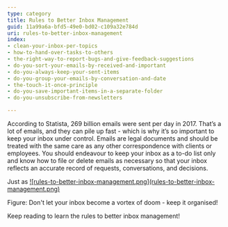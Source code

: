 ```yaml
---
type: category
title: Rules to Better Inbox Management
guid: 11a99a6a-bfd5-49e0-bd02-c109a32e784d
uri: rules-to-better-inbox-management
index:
- clean-your-inbox-per-topics
- how-to-hand-over-tasks-to-others
- the-right-way-to-report-bugs-and-give-feedback-suggestions
- do-you-sort-your-emails-by-received-and-important
- do-you-always-keep-your-sent-items
- do-you-group-your-emails-by-conversation-and-date
- the-touch-it-once-principle
- do-you-save-important-items-in-a-separate-folder
- do-you-unsubscribe-from-newsletters

---
```

According to Statista, 269 billion emails were sent per day in 2017. That’s a lot of emails, and they can pile up fast - which is why it’s so important to keep your inbox under control. Emails are legal documents and should be treated with the same care as any other correspondence with clients or employees. You should endeavour to keep your inbox as a to-do list only and know how to file or delete emails as necessary so that your inbox reflects an accurate record of requests, conversations, and decisions.

Just as [!\[rules-to-better-inbox-management.png\](rules-to-better-inbox-management.png)](/rules-to-better-emailstyle=&quot;text-align:center;&quot;)

Figure: Don't let your inbox become a vortex of doom - keep it organised!

Keep reading to learn the rules to better inbox management!

